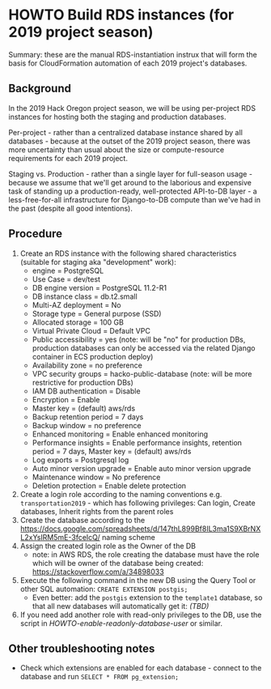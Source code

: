 # HOWTO Build RDS instances (for 2019 project season)

Summary: these are the manual RDS-instantiation instrux that will form the basis for CloudFormation automation of each 2019 project's databases.

## Background

In the 2019 Hack Oregon project season, we will be using per-project RDS instances for hosting both the staging and production databases.

Per-project - rather than a centralized database instance shared by all databases - because at the outset of the 2019 project season, there was more uncertainty than usual about the size or compute-resource requirements for each 2019 project.

Staging vs. Production - rather than a single layer for full-season usage - because we assume that we'll get around to the laborious and expensive task of standing up a production-ready, well-protected API-to-DB layer - a less-free-for-all infrastructure for Django-to-DB compute than we've had in the past (despite all good intentions).

## Procedure

1. Create an RDS instance with the following shared characteristics (suitable for staging aka "development" work):
    * engine = PostgreSQL
    * Use Case = dev/test
    * DB engine version = PostgreSQL 11.2-R1
    * DB instance class = db.t2.small
    * Multi-AZ deployment = No
    * Storage type = General purpose (SSD)
    * Allocated storage = 100 GB
    * Virtual Private Cloud = Default VPC
    * Public accessibility = yes (note: will be "no" for production DBs, production databases can only be accessed via the related Django container in ECS production deploy)
    * Availability zone = no preference
    * VPC security groups = hacko-public-database (note: will be more restrictive for production DBs)
    * IAM DB authentication = Disable
    * Encryption = Enable
    * Master key = (default) aws/rds
    * Backup retention period = 7 days
    * Backup window = no preference
    * Enhanced monitoring = Enable enhanced monitoring
    * Performance insights = Enable performance insights, retention period = 7 days, Master key = (default) aws/rds
    * Log exports = Postgresql log
    * Auto minor version upgrade = Enable auto minor version upgrade
    * Maintenance window = No preference
    * Deletion protection = Enable delete protection
2. Create a login role according to the naming conventions e.g. `transportation2019` - which has following privileges:  Can login, Create databases, Inherit rights from the parent roles
3. Create the database according to the https://docs.google.com/spreadsheets/d/147thL899Bf8IL3ma1S9XBrNXL2xYsIRM5mE-3fceIcQ/ naming scheme
4. Assign the created login role as the Owner of the DB
    * note: in AWS RDS, the role creating the database must have the role which will be owner of the database being created: https://stackoverflow.com/a/34898033
5. Execute the following command in the new DB using the Query Tool or other SQL automation:
`CREATE EXTENSION postgis;`
    * Even better: add the `postgis` extension to the `template1` database, so that all new databases will automatically get it: _(TBD)_
6. If you need add another role with read-only privileges to the DB, use the script in *HOWTO-enable-readonly-database-user* or similar.

## Other troubleshooting notes

* Check which extensions are enabled for each database - connect to the database and run `SELECT * FROM pg_extension;`
